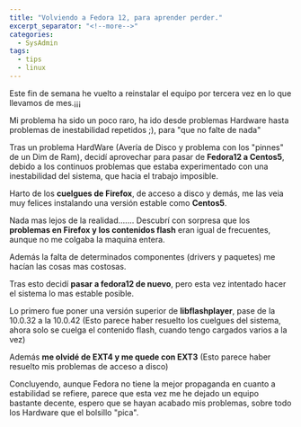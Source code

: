 ```yaml
---
title: "Volviendo a Fedora 12, para aprender perder."
excerpt_separator: "<!--more-->"
categories:
  - SysAdmin
tags:
  - tips
  - linux
---
```

Este fin de semana he vuelto a reinstalar el equipo por tercera vez en lo que llevamos de mes.¡¡¡

Mi problema ha sido un poco raro, ha ido desde problemas Hardware hasta problemas de inestabilidad repetidos ;), para "que no falte de nada"
<!--more-->

Tras un problema HardWare (Avería de Disco y problema con los "pinnes" de un Dim de Ram), decidí aprovechar para pasar de **Fedora12 a Centos5**, debido a los continuos problemas que estaba experimentado con una inestabilidad del sistema, que hacia el trabajo imposible.

Harto de los **cuelgues de Firefox**, de acceso a disco y demás, me las veia muy felices instalando una versión estable como **Centos5**.

Nada mas lejos de la realidad....... Descubrí con sorpresa que los **problemas en Firefox y los contenidos flash** eran igual de frecuentes, aunque no me colgaba la maquina entera.

Además la falta de determinados componentes (drivers y paquetes) me hacían las cosas mas costosas.

Tras esto decidí **pasar a fedora12 de nuevo**, pero esta vez intentado hacer el sistema lo mas estable posible.

Lo primero fue poner una versión superior de **libflashplayer**, pase de la 10.0.32 a la 10.0.42 (Esto parece haber resuelto los cuelgues del sistema, ahora solo se cuelga el contenido flash, cuando tengo cargados varios a la vez)

Además **me olvidé de EXT4 y me quede con EXT3** (Esto parece haber resuelto mis problemas de acceso a disco)

Concluyendo, aunque Fedora no tiene la mejor propaganda en cuanto a estabilidad se refiere, parece que esta vez me he dejado un equipo bastante decente, espero que se hayan acabado mis problemas, sobre todo los Hardware que el bolsillo "pica".